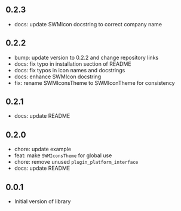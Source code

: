 ## 0.2.3

- docs: update SWMIcon docstring to correct company name

## 0.2.2

- bump: update version to 0.2.2 and change repository links
- docs: fix typo in installation section of README
- docs: fix typos in icon names and docstrings
- docs: enhance SWMIcon docstring
- fix: rename SWMIconsTheme to SWMIconTheme for consistency

## 0.2.1

- docs: update README

## 0.2.0

- chore: update example
- feat: make `SWMIconsTheme` for global use
- chore: remove unused `plugin_platform_interface`
- docs: update README

## 0.0.1

- Initial version of library